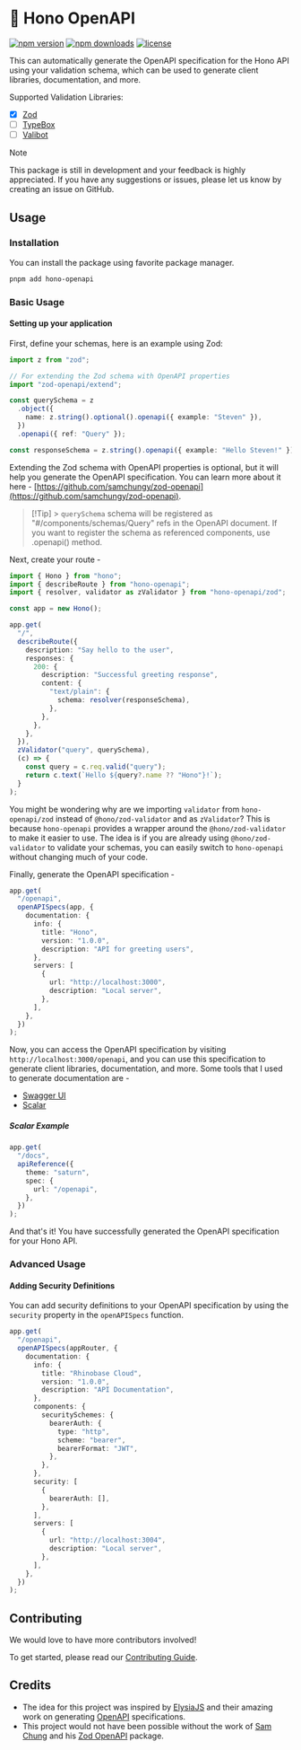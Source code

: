 # 📜 Hono OpenAPI

[![npm version](https://img.shields.io/npm/v/hono-openapi.svg)](https://npmjs.org/package/hono-openapi "View this project on NPM")
[![npm downloads](https://img.shields.io/npm/dm/hono-openapi)](https://www.npmjs.com/package/hono-openapi)
[![license](https://img.shields.io/npm/l/hono-openapi)](LICENSE)

This can automatically generate the OpenAPI specification for the Hono API using your validation schema, which can be used to generate client libraries, documentation, and more.

Supported Validation Libraries:

- [x] [Zod](https://zod.dev/)
- [ ] [TypeBox](https://github.com/sinclairzx81/typebox)
- [ ] [Valibot](https://valibot.dev/)

> [!Note]
> This package is still in development and your feedback is highly appreciated. If you have any suggestions or issues, please let us know by creating an issue on GitHub.

## Usage

### Installation

You can install the package using favorite package manager.

```bash
pnpm add hono-openapi
```

### Basic Usage

#### Setting up your application

First, define your schemas, here is an example using Zod:

```ts
import z from "zod";

// For extending the Zod schema with OpenAPI properties
import "zod-openapi/extend";

const querySchema = z
  .object({
    name: z.string().optional().openapi({ example: "Steven" }),
  })
  .openapi({ ref: "Query" });

const responseSchema = z.string().openapi({ example: "Hello Steven!" });
```

Extending the Zod schema with OpenAPI properties is optional, but it will help you generate the OpenAPI specification. You can learn more about it here - [https://github.com/samchungy/zod-openapi](https://github.com/samchungy/zod-openapi).

> [!Tip] > `querySchema` schema will be registered as "#/components/schemas/Query" refs in the OpenAPI document. If you want to register the schema as referenced components, use .openapi() method.

Next, create your route -

```ts
import { Hono } from "hono";
import { describeRoute } from "hono-openapi";
import { resolver, validator as zValidator } from "hono-openapi/zod";

const app = new Hono();

app.get(
  "/",
  describeRoute({
    description: "Say hello to the user",
    responses: {
      200: {
        description: "Successful greeting response",
        content: {
          "text/plain": {
            schema: resolver(responseSchema),
          },
        },
      },
    },
  }),
  zValidator("query", querySchema),
  (c) => {
    const query = c.req.valid("query");
    return c.text(`Hello ${query?.name ?? "Hono"}!`);
  }
);
```

You might be wondering why are we importing `validator` from `hono-openapi/zod` instead of `@hono/zod-validator` and as `zValidator`? This is because `hono-openapi` provides a wrapper around the `@hono/zod-validator` to make it easier to use. The idea is if you are already using `@hono/zod-validator` to validate your schemas, you can easily switch to `hono-openapi` without changing much of your code.

Finally, generate the OpenAPI specification -

```ts
app.get(
  "/openapi",
  openAPISpecs(app, {
    documentation: {
      info: {
        title: "Hono",
        version: "1.0.0",
        description: "API for greeting users",
      },
      servers: [
        {
          url: "http://localhost:3000",
          description: "Local server",
        },
      ],
    },
  })
);
```

Now, you can access the OpenAPI specification by visiting `http://localhost:3000/openapi`, and you can use this specification to generate client libraries, documentation, and more. Some tools that I used to generate documentation are -

- [Swagger UI](https://github.com/honojs/middleware/tree/main/packages/swagger-ui)
- [Scalar](https://github.com/scalar/scalar/tree/main/packages/hono-api-reference)

##### Scalar Example

```ts
app.get(
  "/docs",
  apiReference({
    theme: "saturn",
    spec: {
      url: "/openapi",
    },
  })
);
```

And that's it! You have successfully generated the OpenAPI specification for your Hono API.

### Advanced Usage

#### Adding Security Definitions

You can add security definitions to your OpenAPI specification by using the `security` property in the `openAPISpecs` function.

```ts
app.get(
  "/openapi",
  openAPISpecs(appRouter, {
    documentation: {
      info: {
        title: "Rhinobase Cloud",
        version: "1.0.0",
        description: "API Documentation",
      },
      components: {
        securitySchemes: {
          bearerAuth: {
            type: "http",
            scheme: "bearer",
            bearerFormat: "JWT",
          },
        },
      },
      security: [
        {
          bearerAuth: [],
        },
      ],
      servers: [
        {
          url: "http://localhost:3004",
          description: "Local server",
        },
      ],
    },
  })
);
```

## Contributing

We would love to have more contributors involved!

To get started, please read our [Contributing Guide](https://github.com/rhinobase/hono-rate-limiter/blob/main/CONTRIBUTING.md).

## Credits

- The idea for this project was inspired by [ElysiaJS](https://elysiajs.com/) and their amazing work on generating [OpenAPI](https://elysiajs.com/recipe/openapi.html) specifications.
- This project would not have been possible without the work of [Sam Chung](https://github.com/samchungy) and his [Zod OpenAPI](https://github.com/samchungy/zod-openapi) package.
